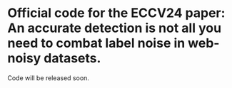 # Official code for the ECCV24 paper: An accurate detection is not all you need to combat label noise in web-noisy datasets.

Code will be released soon.